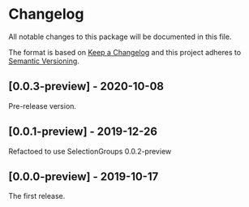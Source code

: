 # Changelog
All notable changes to this package will be documented in this file.

The format is based on [Keep a Changelog](http://keepachangelog.com/en/1.0.0/)
and this project adheres to [Semantic Versioning](http://semver.org/spec/v2.0.0.html).

## [0.0.3-preview] - 2020-10-08

Pre-release version.

## [0.0.1-preview] - 2019-12-26

Refactoed to use SelectionGroups 0.0.2-preview

## [0.0.0-preview] - 2019-10-17

The first release.

